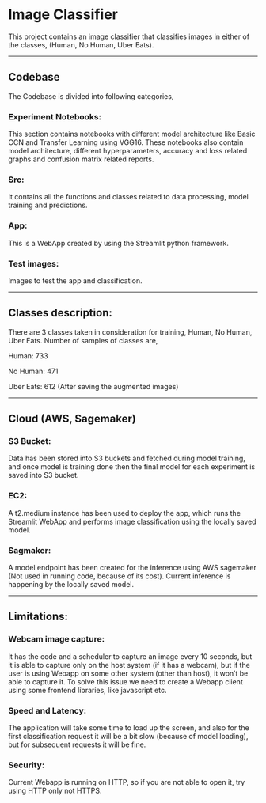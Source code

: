 # Image Classifier

This project contains an image classifier that classifies images in either of the classes, (Human, No Human, Uber Eats).

---------------------------------------------------------------------------------------------------------------------------
## Codebase
The Codebase is divided into following categories,

### Experiment Notebooks: 
This section contains notebooks with different model architecture like Basic CCN and Transfer Learning using VGG16. These notebooks also contain model architecture, different hyperparameters, accuracy and loss 
related graphs and confusion matrix related reports.

### Src: 
It contains all the functions and classes related to data processing, model training and predictions.

### App: 
This is a WebApp created by using the Streamlit python framework.

### Test images: 
Images to test the app and classification.


---------------------------------------------------------------------------------------------------------------------------
## Classes description:

There are 3 classes taken in consideration for training, Human, No Human, Uber Eats.
Number of samples of classes are,

Human: 733

No Human: 471

Uber Eats: 612 (After saving the augmented images)

---------------------------------------------------------------------------------------------------------------------------
## Cloud (AWS, Sagemaker)

### S3 Bucket:
Data has been stored into S3 buckets and fetched during model training, and once model is training done then the final model for each experiment is saved into S3 bucket.


### EC2:
A t2.medium instance has been used to deploy the app, which runs the Streamlit WebApp and performs image classification using the locally saved model.

### Sagmaker:
A model endpoint has been created for the inference using AWS sagemaker (Not used in running code, because of its cost). Current inference is happening by the locally saved model.

----------------------------------------------------------------------------------------------------------------------------
## Limitations:

### Webcam image capture:
It has the code and a scheduler to capture an image every 10 seconds, but it is able to capture only on the host system (if it has a webcam), but if the user is using Webapp on some other system (other than host), it won’t be able to capture it. To solve this issue we need to create a Webapp client using some frontend libraries, like javascript etc.

### Speed and Latency: 
The application will take some time to load up the screen, and also for the first classification request it will be a bit slow (because of model loading), but for subsequent requests it will be fine.

### Security:
Current Webapp is running on HTTP, so if you are not able to open it, try using HTTP only not HTTPS. 

